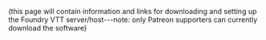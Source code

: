 (this page will contain information and links for downloading and setting up the Foundry VTT server/host---note: only Patreon supporters can currently download the software)